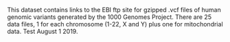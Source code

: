 This dataset contains links to the EBI ftp site for gzipped .vcf files of human genomic variants generated by the 1000 Genomes Project. There are 25 data files, 1 for each chromosome (1-22, X and Y) plus one for mitochondrial data. Test August 1 2019.

